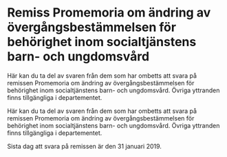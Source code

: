 # Remiss Promemoria om ändring av övergångsbestämmelsen för behörighet inom socialtjänstens barn- och ungdomsvård

Här kan du ta del av svaren från dem som har ombetts att svara på remissen Promemoria om ändring av övergångsbestämmelsen för behörighet inom socialtjänstens barn- och ungdomsvård. Övriga yttranden finns tillgängliga i departementet.

Här kan du ta del av svaren från dem som har ombetts att svara på remissen Promemoria om ändring av övergångsbestämmelsen för behörighet inom socialtjänstens barn- och ungdomsvård. Övriga yttranden finns tillgängliga i departementet.

Sista dag att svara på remissen är den 31 januari 2019.
